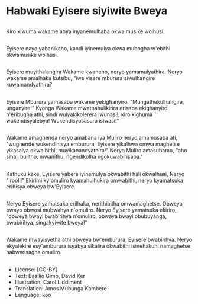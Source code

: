 # Habwaki Eyisere siyiwite Bweya

##
Kiro kiwuma wakame abya inyanemulhaba okwa musike wolhusi.

##
Eyisere nayo yabanikaho, kandi iyinemulya okwa mubogha w'ebithi okwamusike wolhusi.

##
Eyisere muyithalangira Wakame kwaneho, neryo yamamulyathira. Neryo wakame amalhaka kutsibu, "iwe yisere mburura siwulhangire kuwamandyathira?

##
Eyisere Mburura yamasaba wakame yekighanyiro. "Mungathekulhangira, unganyire!" Kyonga Wakame mwathahulikirira erisaba ekighanyiro n'eribugha athi, sindi wulyakikolerera iwunasi!, kiro kighuma wukendisyalebya! Wukendisyasasura isiwasi!"

##
Wakame amaghenda neryo amabana iya Muliro neryo amamusaba ati, "wughende wukendihisya emburura, Eyisere yikalhwa omwa maghetse yikasalya okwa bithi, muyikanandyathira!" Neryo Muliro amasubamo, "aho sihali bulitho, mwanithu, ngendikolha ngokuwabirisaba."

##
Kathuku kake, Eyisere yabere iyinemulya okwabithi hali okwalhusi, Neryo "irooli!" Ekirimi ky'omuliro kyamahulhukira omwabithi, neryo kyamatsuka erihisya obweya bw'Eyisere.

##
Neryo Eyisere yamatsuka erilhaka, nerithibitha omwamaghetse. Obweya bwayo obwosi mubwahya n'omuliro. Neryo Eyisere yamatsuka ekiriro, "obweya bwayi bwabirihya n'omuliro, obwaya bwayi obubuyanga, bwabirihya, singakyiwite bweya!"

##
Wakame mwayisyetha athi obweya bw'emburura, Eyisere bwabirihya. Neryo ekyalekire esy'amburura isyabya sikalira okwabithi isinehakuhi namaghetse habwerisagha omuliro.

##
* License: [CC-BY]
* Text: Basilio Gimo, David Ker
* Illustration: Carol Liddiment
* Translation: Amos Mubunga Kambere
* Language: koo
